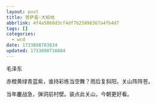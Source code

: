 ```yaml
---
layout: post
title: 菩萨蛮·大柏地
abbrlink: 4f4a5068d3cf4df7b25896367a4fb4d7
tags: []
categories:
  - wcd
date: 1733898703834
updated: 1733898716084
---
```


毛泽东

赤橙黄绿青蓝紫，谁持彩练当空舞？雨后复斜阳，关山阵阵苍。

当年鏖战急，弹洞前村壁。装点此关山，今朝更好看。
